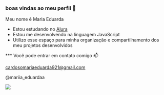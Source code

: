 ### boas vindas ao meu perfil 💙

Meu nome é Maria Eduarda 

- Estou estudando no [Alura](https://www.alura.com.br) 
- Estou me desenvolvendo na linguagem JavaScript
- Utilizo esse espaço para minha organização e compartilhamento dos meu projetos desenvolvidos

*** Você pode entrar em contato comigo 📫

cardosomariaeduarda921@gmail.com 

@mariia_eduardaa

![](https://tenor.com/bzXs2.gif)
